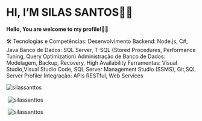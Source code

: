 
<h1>HI, I’M SILAS SANTOS👨‍💻</h1>

**Hello, You are welcome to my profile!👋🤓**
<!--
[![Blog](https://img.shields.io/website?label=www.silassanttos.com.br&style=for-the-badge&url=http://silassanttos.com.br/)](http://silassanttos.com.br/) -->

 <!--
![Snake animation](https://raw.githubusercontent.com/silassanttos/snake_svg/a55ca3696d59ab086c86462b288f38e4000c672a/snake_feed.svg) -->


🛠️ Tecnologias e Competências:
Desenvolvimento Backend: Node.js, C#, Java
Banco de Dados: SQL Server, T-SQL (Stored Procedures, Performance Tuning, Query Optimization)
Administração de Banco de Dados: Modelagem, Backup, Recovery, High Availability
Ferramentas: Visual Studio,Visual Studio Code, SQL Server Management Studio (SSMS), Git,SQL Server Profiler
Integração: APIs RESTful, Web Services


<p>&nbsp;<img align="left" src="https://github-readme-stats.vercel.app/api/top-langs?username=silassanttos&show_icons=true&locale=en&layout=compact" alt="silassanttos"/></p>

<p>&nbsp;<img align="center" src="https://github-readme-stats.vercel.app/api?username=silassanttos&show_icons=true&locale=en" alt="silassanttos"/></p>


<p>&nbsp;<img align="center" src="https://github-readme-streak-stats.herokuapp.com/?user=silassanttos&" alt="silassanttos" /></p>
<!---
silassanttos/silassanttos is a ✨ special ✨ repository because its `README.md` (this file) appears on your GitHub profile.
You can click the Preview link to take a look at your changes.
--->
